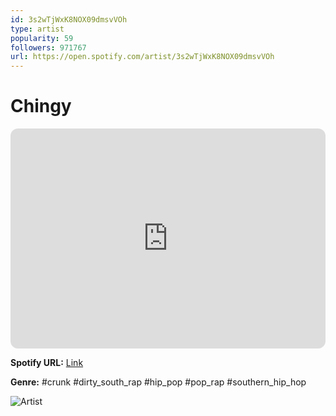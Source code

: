 ```yaml
---
id: 3s2wTjWxK8NOX09dmsvVOh
type: artist
popularity: 59
followers: 971767
url: https://open.spotify.com/artist/3s2wTjWxK8NOX09dmsvVOh
---
```

# Chingy

<iframe style="border-radius:12px" src="https://open.spotify.com/embed/artist/3s2wTjWxK8NOX09dmsvVOh" width="100%" height="352" frameBorder="0" allowfullscreen="" allow="autoplay; clipboard-write; encrypted-media; fullscreen; picture-in-picture" loading="lazy"></iframe>

**Spotify URL:** [Link](https://open.spotify.com/artist/3s2wTjWxK8NOX09dmsvVOh)

**Genre:**  #crunk #dirty_south_rap #hip_pop #pop_rap #southern_hip_hop

![Artist](https://i.scdn.co/image/ab6761610000e5ebf367a7d653fcd271ecd298c2)
